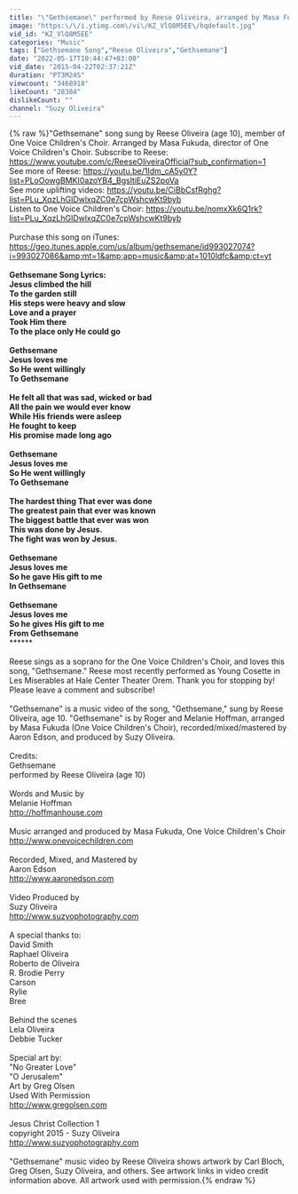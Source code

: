 ```yaml
---
title: "\"Gethsemane\" performed by Reese Oliveira, arranged by Masa Fukuda of One Voice Children's Choir"
image: "https:\/\/i.ytimg.com\/vi\/KZ_VlQ8M5EE\/hqdefault.jpg"
vid_id: "KZ_VlQ8M5EE"
categories: "Music"
tags: ["Gethsemane Song","Reese Oliveira","Gethsemane"]
date: "2022-05-17T10:44:47+03:00"
vid_date: "2015-04-22T02:37:21Z"
duration: "PT3M24S"
viewcount: "3468918"
likeCount: "28384"
dislikeCount: ""
channel: "Suzy Oliveira"
---
```

{% raw %}&quot;Gethsemane&quot; song sung by Reese Oliveira (age 10), member of One Voice Children's Choir. Arranged by Masa Fukuda, director of One Voice Children's Choir. Subscribe to Reese: <a rel="nofollow" target="blank" href="https://www.youtube.com/c/ReeseOliveiraOfficial?sub_confirmation=1">https://www.youtube.com/c/ReeseOliveiraOfficial?sub_confirmation=1</a><br />See more of Reese: <a rel="nofollow" target="blank" href="https://youtu.be/1Idm_cA5y0Y?list=PLoOowgBMKI0azoYB4_BgsltiEuZS2poVa">https://youtu.be/1Idm_cA5y0Y?list=PLoOowgBMKI0azoYB4_BgsltiEuZS2poVa</a><br />See more uplifting videos: <a rel="nofollow" target="blank" href="https://youtu.be/CiBbCsfRghg?list=PLu_XqzLhGIDwlxqZC0e7cpWshcwKt9byb">https://youtu.be/CiBbCsfRghg?list=PLu_XqzLhGIDwlxqZC0e7cpWshcwKt9byb</a><br />Listen to One Voice Children's Choir: <a rel="nofollow" target="blank" href="https://youtu.be/nomxXk6Q1rk?list=PLu_XqzLhGIDwlxqZC0e7cpWshcwKt9byb">https://youtu.be/nomxXk6Q1rk?list=PLu_XqzLhGIDwlxqZC0e7cpWshcwKt9byb</a><br /><br />Purchase this song on iTunes: <a rel="nofollow" target="blank" href="https://geo.itunes.apple.com/us/album/gethsemane/id993027074?i=993027086&amp;mt=1&amp;app=music&amp;at=1010ldfc&amp;ct=yt">https://geo.itunes.apple.com/us/album/gethsemane/id993027074?i=993027086&amp;mt=1&amp;app=music&amp;at=1010ldfc&amp;ct=yt</a><br /><br />**Gethsemane Song Lyrics:<br />Jesus climbed the hill<br />To the garden still<br />His steps were heavy and slow<br />Love and a prayer<br />Took Him there<br />To the place only He could go<br /><br />Gethsemane<br />Jesus loves me<br />So He went willingly<br />To Gethsemane<br /><br />He felt all that was sad, wicked or bad<br />All the pain we would ever know<br />While His friends were asleep<br />He fought to keep<br />His promise made long ago<br /><br />Gethsemane<br />Jesus loves me<br />So He went willingly<br />To Gethsemane<br /><br />The hardest thing That ever was done<br />The greatest pain that ever was known<br />The biggest battle that ever was won<br />This was done by Jesus.<br />The fight was won by Jesus.<br /><br />Gethsemane<br />Jesus loves me<br />So he gave His gift to me<br />In Gethsemane<br /><br />Gethsemane<br />Jesus loves me<br />So he gives His gift to me<br />From Gethsemane<br />********<br /><br />Reese sings as a soprano for the One Voice Children's Choir, and loves this song, &quot;Gethsemane.&quot; Reese most recently performed as Young Cosette in Les Miserables at Hale Center Theater Orem. Thank you for stopping by! Please leave a comment and subscribe! <br /><br />&quot;Gethsemane&quot; is a music video of the song, &quot;Gethsemane,&quot; sung by Reese Oliveira, age 10. &quot;Gethsemane&quot; is by Roger and Melanie Hoffman, arranged by Masa Fukuda (One Voice Children's Choir), recorded/mixed/mastered by Aaron Edson, and produced by Suzy Oliveira.<br /><br />Credits: <br />Gethsemane<br />performed by Reese Oliveira (age 10)<br /><br />Words and Music by<br />Melanie Hoffman<br /><a rel="nofollow" target="blank" href="http://hoffmanhouse.com">http://hoffmanhouse.com</a><br /><br />Music arranged and produced by Masa Fukuda, One Voice Children's Choir<br /><a rel="nofollow" target="blank" href="http://www.onevoicechildren.com">http://www.onevoicechildren.com</a><br /><br />Recorded, Mixed, and Mastered by<br />Aaron Edson<br /><a rel="nofollow" target="blank" href="http://www.aaronedson.com">http://www.aaronedson.com</a><br /><br />Video Produced by <br />Suzy Oliveira<br /><a rel="nofollow" target="blank" href="http://www.suzyophotography.com">http://www.suzyophotography.com</a><br /><br />A special thanks to:<br />David Smith<br />Raphael Oliveira<br />Roberto de Oliveira<br />R. Brodie Perry<br />Carson<br />Rylie<br />Bree<br /><br />Behind the scenes<br />Lela Oliveira<br />Debbie Tucker<br /><br />Special art by:<br />&quot;No Greater Love&quot;<br />&quot;O Jerusalem&quot;<br />Art by Greg Olsen<br />Used With Permission<br /><a rel="nofollow" target="blank" href="http://www.gregolsen.com">http://www.gregolsen.com</a><br /><br />Jesus Christ Collection 1<br />copyright 2015 - Suzy Oliveira<br /><a rel="nofollow" target="blank" href="http://www.suzyophotography.com">http://www.suzyophotography.com</a><br /><br />&quot;Gethsemane&quot; music video by Reese Oliveira shows artwork by Carl Bloch, Greg Olsen, Suzy Oliveira, and others. See artwork links in video credit information above. All artwork used with permission.{% endraw %}
